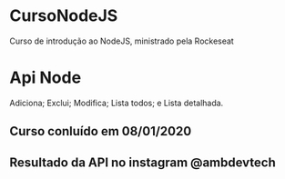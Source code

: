 # CursoNodeJS
Curso de introdução ao NodeJS, ministrado pela Rockeseat

# Api Node
Adiciona;
Exclui;
Modifica;
Lista todos; e
Lista detalhada.

## Curso conluído em 08/01/2020

## Resultado da API no instagram @ambdevtech